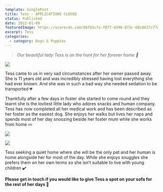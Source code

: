 ```yaml
---
template: SinglePost
title: Tess - APPLICATIONS CLOSED
status: Published
date: 2022-01-09
featuredImage: https://ucarecdn.com/0bfb5cfa-f077-4396-873c-60c8637c77c5/-/crop/720x544/0,227/-/preview/
excerpt: Tess
categories:
  - category: Dogs & Puppies
---
```

> *Our beautiful lady Tess is on the hunt for her forever home 🏡* 

![](https://ucarecdn.com/75ce663b-ff70-4e84-b378-069cd0d091ef/)


Tess came to us in very sad circumstances after her owner passed away. She is 11 years old and was incredibly stressed having lost everything she had ever known. And she was in such a bad way she needed sedation to be transported 💔


Thankfully after a few days in foster she started to come round and they learnt she is the lovliest little lady who adores snacks and human company. Tess has now completed all her medical work and has been described as her foster as the easiest dog. She enjoys her walks but lives her naps and spends most of her day snoozing beside her foster mum while she works from home 💤

![](https://ucarecdn.com/625441d4-e1c3-437e-aa84-b36dfd7ddef1/)

![](https://ucarecdn.com/14b5a1b5-c576-423c-b721-4db7d1fc8665/)


Tess seeking a quiet home where she will be the only pet and her human is home alongside her for most of the day. While she enjoys snuggles she prefers them on her own terms so she isn’t suitable to live with young children ✔️


**Please get in touch if you would like to give Tess a spot on your sofa for the rest of her days 🏡**
